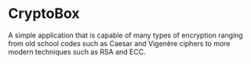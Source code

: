 # CryptoBox
A simple application that is capable of many types of encryption ranging from old school codes such as Caesar and Vigenère ciphers to more modern techniques such as RSA and ECC.
